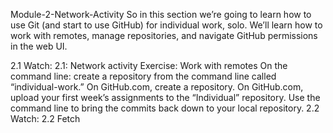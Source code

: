 Module-2-Network-Activity
So in this section we’re going to learn how to use Git (and start to use GitHub) for individual work, solo. We’ll learn how to work with remotes, manage repositories, and navigate GitHub permissions in the web UI.

2.1
Watch: 2.1: Network activity
Exercise: Work with remotes
On the command line: create a repository from the command line called “individual-work.”
On GitHub.com, create a repository.
On GitHub.com, upload your first week’s assignments to the “Individual” repository.
Use the command line to bring the commits back down to your local repository.
2.2
Watch: 2.2 Fetch
